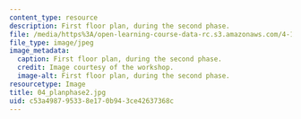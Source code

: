 ```yaml
---
content_type: resource
description: First floor plan, during the second phase.
file: /media/https%3A/open-learning-course-data-rc.s3.amazonaws.com/4-170-ecuador-workshop-fall-2006/c53a498795338e170b943ce42637368c_04_planphase2.jpg
file_type: image/jpeg
image_metadata:
  caption: First floor plan, during the second phase.
  credit: Image courtesy of the workshop.
  image-alt: First floor plan, during the second phase.
resourcetype: Image
title: 04_planphase2.jpg
uid: c53a4987-9533-8e17-0b94-3ce42637368c
---
```

